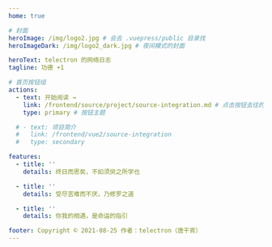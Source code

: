 ```yaml
---
home: true

# 封面
heroImage: /img/logo2.jpg # 会去 .vuepress/public 目录找
heroImageDark: /img/logo2_dark.jpg # 夜间模式的封面

heroText: telectron 的网络日志
tagline: 功德 +1

# 首页按钮组
actions:
  - text: 开始阅读 →
    link: /frontend/source/project/source-integration.md # 点击按钮去往的文章链接 会去 docs/ 目录下找
    type: primary # 按钮主题

  # - text: 项目简介
  #   link: /frontend/vue2/source-integration
  #   type: secondary

features:
  - title: ''
    details: 终日而思矣，不如须臾之所学也

  - title: ''
    details: 受尽苦难而不厌，乃修罗之道

  - title: ''
    details: 你我的相遇，是命运的指引

footer: Copyright © 2021-08-25 作者：telectron（唐干宵）
---
```

